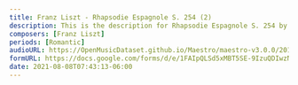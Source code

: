 ```yaml
---
title: Franz Liszt - Rhapsodie Espagnole S. 254 (2)
description: This is the description for Rhapsodie Espagnole S. 254 by Franz Liszt
composers: [Franz Liszt]
periods: [Romantic]
audioURL: https://OpenMusicDataset.github.io/Maestro/maestro-v3.0.0/2018/MIDI-Unprocessed_Recital1-3_MID--AUDIO_02_R1_2018_wav--2.midi
formURL: https://docs.google.com/forms/d/e/1FAIpQLSd5xMBT5SE-9IzuQDIwzN_GfcFUC22MCjfSfXACEqh2R5fRXA/viewform
date: 2021-08-08T07:43:13-06:00
---
```

